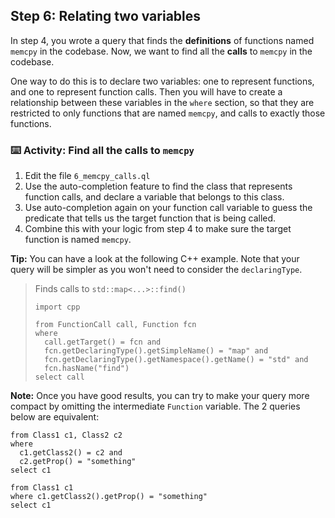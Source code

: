 ## Step 6: Relating two variables

In step 4, you wrote a query that finds the **definitions** of functions named `memcpy` in the codebase. Now, we want to find all the **calls** to `memcpy` in the codebase.

One way to do this is to declare two variables: one to represent functions, and one to represent function calls. Then you will have to create a relationship between these variables in the `where` section, so that they are restricted to only functions that are named `memcpy`, and calls to exactly those functions.

### :keyboard: Activity: Find all the calls to `memcpy`

1. Edit the file `6_memcpy_calls.ql`
1. Use the auto-completion feature to find the class that represents function calls, and declare a variable that belongs to this class.
1. Use auto-completion again on your function call variable to guess the predicate that tells us the target function that is being called.
1. Combine this with your logic from step 4 to make sure the target function is named `memcpy`.

**Tip:** You can have a look at the following C++ example. Note that your query will be simpler as you won't need to consider the `declaringType`.

> Finds calls to `std::map<...>::find()`
>
> ```ql
> import cpp
>
> from FunctionCall call, Function fcn
> where
>   call.getTarget() = fcn and
>   fcn.getDeclaringType().getSimpleName() = "map" and
>   fcn.getDeclaringType().getNamespace().getName() = "std" and
>   fcn.hasName("find")
> select call
> ```

**Note:** Once you have good results, you can try to make your query more compact by omitting the intermediate `Function` variable. The 2 queries below are equivalent:

```ql
from Class1 c1, Class2 c2
where
  c1.getClass2() = c2 and
  c2.getProp() = "something"
select c1
```

```ql
from Class1 c1
where c1.getClass2().getProp() = "something"
select c1
```

